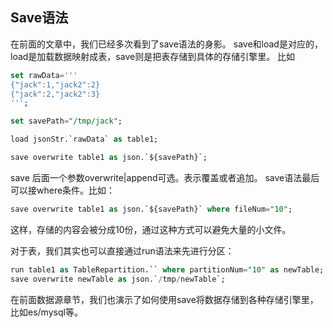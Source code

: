 ## Save语法

在前面的文章中，我们已经多次看到了save语法的身影。 save和load是对应的，load是加载数据映射成表，save则是把表存储到具体的存储引擎里。
比如

```sql
set rawData=''' 
{"jack":1,"jack2":2}
{"jack":2,"jack2":3}
''';

set savePath="/tmp/jack";

load jsonStr.`rawData` as table1;

save overwrite table1 as json.`${savePath}`;

```

save 后面一个参数overwrite|append可选。表示覆盖或者追加。 save语法最后可以接where条件。比如：

```sql
save overwrite table1 as json.`${savePath}` where fileNum="10";
```

这样，存储的内容会被分成10份，通过这种方式可以避免大量的小文件。

对于表，我们其实也可以直接通过run语法来先进行分区：

```sql
run table1 as TableRepartition.`` where partitionNum="10" as newTable;
save overwrite newTable as json.`/tmp/newTable`;

```
在前面数据源章节，我们也演示了如何使用save将数据存储到各种存储引擎里，比如es/mysql等。